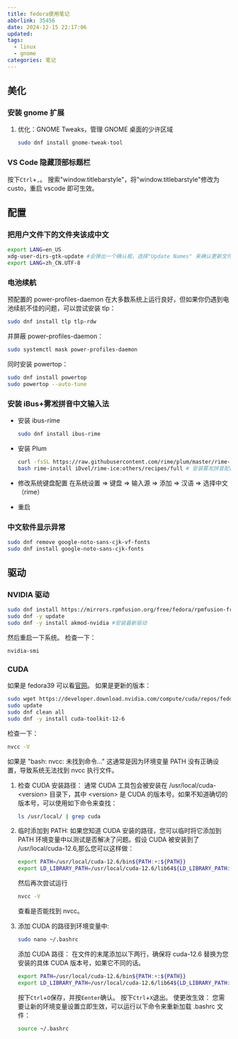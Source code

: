 ```yaml
---
title: fedora使用笔记
abbrlink: 35456
date: 2024-12-15 22:17:06
updated:
tags:
  - linux
  - gnome
categories: 笔记
---
```


## 美化

### 安装 gnome 扩展

1. 优化：GNOME Tweaks，管理 GNOME 桌面的少许区域

   ```bash
   sudo dnf install gnome-tweak-tool
   ```

### VS Code 隐藏顶部标题栏

按下`Ctrl`+`,`。
搜索"window.titlebarstyle"，将"window.titlebarstyle"修改为 custo，重启 vscode 即可生效。

## 配置

### 把用户文件下的文件夹该成中文

```bash
export LANG=en_US
xdg-user-dirs-gtk-update #会弹出一个确认框，选择"Update Names" 来确认更新文件夹名称操作
export LANG=zh_CN.UTF-8
```

### 电池续航

预配置的 power-profiles-daemon 在大多数系统上运行良好，但如果你仍遇到电池续航不佳的问题，可以尝试安装 tlp：

```bash
sudo dnf install tlp tlp-rdw
```

并屏蔽 power-profiles-daemon：

```bash
sudo systemctl mask power-profiles-daemon
```

同时安装 powertop：

```bash
sudo dnf install powertop
sudo powertop --auto-tune
```

### 安装 iBus+雾凇拼音中文输入法

- 安装 ibus-rime

  ```bash
  sudo dnf install ibus-rime
  ```

- 安装 Plum

  ```bash
  curl -fsSL https://raw.githubusercontent.com/rime/plum/master/rime-install | bash
  bash rime-install iDvel/rime-ice:others/recipes/full # 安装雾凇拼音配置文件
  ```

- 修改系统键盘配置
  在系统设置 ⇒ 键盘 ⇒ 输入源 ⇒ 添加 ⇒ 汉语 ⇒ 选择中文（rime）
- 重启

### 中文软件显示异常

```bash
sudo dnf remove google-noto-sans-cjk-vf-fonts
sudo dnf install google-noto-sans-cjk-fonts
```

## 驱动

### NVIDIA 驱动

```bash
sudo dnf install https://mirrors.rpmfusion.org/free/fedora/rpmfusion-free-release-$(rpm -E %fedora).noarch.rpm https://mirrors.rpmfusion.org/nonfree/fedora/rpmfusion-nonfree-release-$(rpm -E %fedora).noarch.rpm #RPM Fusion
sudo dnf -y update
sudo dnf -y install akmod-nvidia #安装最新驱动
```

然后重启一下系统。
检查一下：

```bash
nvidia-smi
```

### CUDA

如果是 fedora39 可以看[官网](https://developer.nvidia.com/cuda-downloads?target_os=Linux&target_arch=x86_64&Distribution=Fedora&target_version=39&target_type=rpm_network)。
如果是更新的版本：

```bash
sudo wget https://developer.download.nvidia.com/compute/cuda/repos/fedora39/x86_64/cuda-fedora39.repo -P /etc/yum.repos.d/
sudo update
sudo dnf clean all
sudo dnf -y install cuda-toolkit-12-6
```

检查一下：

```bash
nvcc -V
```

如果是 "bash: nvcc: 未找到命令..."
这通常是因为环境变量 PATH 没有正确设置，导致系统无法找到 nvcc 执行文件。

1. 检查 CUDA 安装路径：
   通常 CUDA 工具包会被安装在 /usr/local/cuda- \<version> 目录下，其中 \<version> 是 CUDA 的版本号。如果不知道确切的版本号，可以使用如下命令来查找：

   ```bash
   ls /usr/local/ | grep cuda
   ```

2. 临时添加到 PATH:
   如果您知道 CUDA 安装的路径，您可以临时将它添加到 PATH 环境变量中以测试是否解决了问题。假设 CUDA 被安装到了 /usr/local/cuda-12.6,那么您可以这样做：

   ```bash
   export PATH=/usr/local/cuda-12.6/bin${PATH:+:${PATH}}
   export LD_LIBRARY_PATH=/usr/local/cuda-12.6/lib64${LD_LIBRARY_PATH:+:${LD_LIBRARY_PATH}}
   ```

   然后再次尝试运行

   ```bash
   nvcc -V
   ```

   查看是否能找到 nvcc。

3. 添加 CUDA 的路径到环境变量中:

   ```bash
   sudo nano ~/.bashrc
   ```

   添加 CUDA 路径：
   在文件的末尾添加以下两行，确保将 cuda-12.6 替换为您安装的具体 CUDA 版本号，如果它不同的话。

   ```bash
   export PATH=/usr/local/cuda-12.6/bin${PATH:+:${PATH}}
   export LD_LIBRARY_PATH=/usr/local/cuda-12.6/lib64${LD_LIBRARY_PATH:+:${LD_LIBRARY_PATH}}
   ```

   按下`Ctrl`+`O`保存，并按`Eenter`确认。
   按下`Ctrl`+`X`退出。
   使更改生效：
   您需要让新的环境变量设置立即生效，可以运行以下命令来重新加载 .bashrc 文件：

   ```bash
   source ~/.bashrc
   ```
